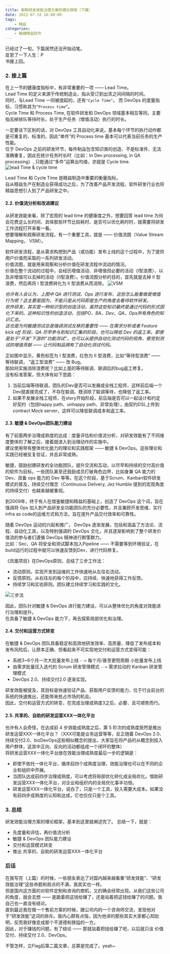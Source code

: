 ```yaml
---
title: 聊聊研发效能治理方案的理论框架（下篇）    
date: 2022-07-18 16:00:00  
tags: 
    - 精益
categories: 
    - 敏捷精益软件
---
```


已经过了一旬，下篇居然还没开始动笔。  
反思了一下人生：P  
书接上回。

<!-- more -->

### 2. 接上篇
在上一节的健康度指标中，有非常重要的一项 —— Lead Time。  
Lead Time 的定义来源于传统制造业，指从受订到出货之间间隔的时间。  
同时，与Lead Time 一同被提起的，还有`"Cycle Time"`。 而 DevOps 的度量指标，习惯称其为`“Process time”`。  
Cycle Time 和 Process Time, 在软件研发和 DevOps 领域基本相互等同，主要指去掉排队等待时长，处于生产任务（增值活动）执行的时长。

一定要谈下区别的话，对 DevOps 工具自动化来说，基本每个环节的执行动作都是可重复的、标准的，因此“单件”的 Process time 基本可以代表当前任务的生产性能。  
位于 DevOps 之前的研发环节，每件制品包含知识类的创造、不是标准件、无法准确重复，因此在统计任务时长时（比如：In Dev processing, in QA processing）, 只能通过“多件”运算出均值，亦就是 Cycle time.  
![lead Time & cycle time](./聊聊研发效能治理方案的理论框架（下篇）/lead&cycle_time.png)

Lead Time 和 Cycle Time 是精益制造中重要的衡量指标。  
自从精益生产在制造业获得成功之后，为了改善产品开发流程，软件研发行业也将精益思想引入到了产品研发之中。

#### 2.2. 价值流分析和改进建议
从研发效能来看，除了宏观的 lead time 的健康度之外，想要回答 lead time 为何会花费这么长时间、具体那些环节比较耗时、是否可以优化耗时时，就需要将研发工作流程打开来看一看。  
想要理解和观察研发流程，有一个重要工具，就是 —— 价值流图（Value Stream Mapping， VSM）。  

软件研发流程，是从需求构想到产品（或功能）发布上线的这个过程中，为了提供用户价值而采取的一系列研发活动。  
价值流图，就是用来观察和分析价值在研发流程中流动的情况。  
价值在整个流动的过程中，会经历增值活动、非增值但必要的活动（I型浪费）、以及非增值可以去掉的活动（II型浪费）。价值流图分析的目的，首先就是去掉 II 型浪费，然后再将 I 型浪费转化为 II 型浪费从而消除。
![VSM](./聊聊研发效能治理方案的理论框架（下篇）/vsm.png)

_也许有人会认为，上图中 QA 进行测试、Ops 进行发布，这些怎么能看做是增值行为呢？这主要是因为，不能只是从代码即是生产的角度去看待软件研发。  
软件研发，其实是一种知识型的创造活动，虽然这些知识最终是通过代码的形式固化下来的。这种知识性的创造活动，包括PO、BA、Dev、QA、Ops所有角色的知识汇总。  
这也是为何敏捷测试总是强调测试左移的重要性 —— 在需求分析或者 Feature kick off 阶段，QA 尽早参与到知识汇集的阶段，也可以降低 Dev 的返工率。即使是处于“开发”下游的“功能测试”，也可以从提供自动化测试代码的视角，察觉到测试的增值贡献 —— 让代码制品拥有了自动化测试代码。_  

正如图中显示，黄色标签为 I 型浪费，红色为 II 型浪费，比如“等待型浪费” —— 等待联调， “返工型浪费” —— 改 Bug。    
那如何实施消除浪费呢？比如上面的等待联调、联调后的bug返工修复。    
没有标准答案，但大体有如下思路：  
1. 当前后端等待联调，团队的Dev是否可以发展成全栈工程师，这样前后端一个Dev就直接完成了，不存在联调。既消除了联调等待，也降低了返工率。  
2. 如果不发展全栈工程师，在story开始阶段，前后端是否可以一起设计和约定好契约（包括happy path、unhappy path、异常处理），由契约DSL上传到contract Mock server，这样可以降低联调成本和返工率。  

#### 2.3. 敏捷 & DevOps团队能力建设
有了前面两步治理成熟度的达成：度量评估和价值流分析，对研发效能有了不同维度整体的了解之后，接着就进入到治理动作的实施中。  
建议使用带有整体优化能力的理论和实践框架 —— 敏捷 & DevOps。这些理论和实践已经被反复验证，并且非常成熟。

敏捷，鼓励创建研发的全功能团队，提升交流和互动，以尽早和持续的交付高价值的软件为目标。一些团队甚至还鼓励成员打破角色边界，比如身兼 QA 能力的 Dev、具备 ops 能力的 Dev 等等。在这个阶段，基于Scrum、Kanban软件研发模式的普及，持续交付理念（Continuous Delivery, Jez Humble 提到的宏观角度的持续交付）也越来越被重视。  

到2009年，终于有人在借鉴敏捷和精益的基础上，创造了 DevOps 这个词，旨在强调将 Ops 加入到产品研发全功能团队的充分必要性，并且兼顾开发思维、实行 infra as code的运维方式和方法，旨在提升产品交付效率和可靠性。  

随着 DevOps 运动的兴起和推广， DevOps 逐渐发展，包括和涵盖了方法论、流程、自动化工具，以及特别强调的 DevOps 文化，并且逐渐影响到了整个研发价值流的参与者们遵循 DevOps 精神进行群策群力。  
比如：Sec、QA 将安全和测试脚本加入Pipeline —— 不需要等到环境验证，在build运行的过程中就可以快速反馈到Dev，进行代码修复。  

《凤凰项目》在DevOps原则，总结了三步工作法：  

- 流动原则。实现开发到运维的工作快速地从左往右流动。
- 反馈原则。从右往左的每个阶段中，应持续、快速地获得工作反馈。
- 持续学习和实验原则。团队建立持续学习和实践的文化。

![三步法](./聊聊研发效能治理方案的理论框架（下篇）/three-steps-method.png)

因此，团队针对敏捷 & DevOps 进行能力建设，可以从整体优化的角度对效能进行治理和提升。  
在具备了敏捷 & DevOps 能力下，再去探索局部优化和治理。  

#### 2.4. 交付和运营方式转变
在敏捷 & DevOps 团队具备稳定和高效地研发效率、高质量、降低了发布成本和发布风险后，让原本正确、但看起来不可实现地交付和运营方式变得可能：

-  系统3~6个月一次大批量发布上线 `-->` 每个月/甚至更短周期 小批量发布上线
-  由需求批量压入迭代的 Scrum 研发管理模式 `-->` 需求拉动的 Kanban 研发管理模式
-  DevOps 2.0、持续交付2.0 逐渐实现。

研发效能被提及，其目标是快速验证产品、获取用户反馈的能力，位于行业前台的系统的快速推出，还能带来抢占市场的机会。  
因此，交付和运营方式的转变，在完成治理成熟度3之后，必要、且可顺势而行。

#### 2.5. 共享的、自助的研发运营XXX一体化平台
也许有人会奇怪，在达成前 4 步效能成熟度之后，第 5 阶次的成熟度居然是推出 研发运营XXX一体化平台？（XXX可能是业务运营等等，反正随着 DevOps 2.0、持续交付2.0、bizDevOps这些相似概念的提出，大家旨在将产品的从概念到投入用户群体，这其中正向、反向的活动都组成一个闭环的整体）  
将研发运营XXX一体化平台放在效能治理成熟度最后一步的逻辑是：

- 即使不依托一体化平台，循序前四个成熟度治理，效能治理也可以在不同的企业和组织中开展。
- 当团队达成前四步治理成熟度，可以考虑将局部优化转化成全局优化。借助研发运营XXX一体化平台，对企业和组织内的全局优化事半功倍。
- 研发运营XXX一体化平台，说白了，只是一个工具，投入需要大成本。如果没有前四步成熟度的认知和达成，它也仅仅只是个工具。

### 3. 总结
研发效能治理方案的理论框架，基本到这里就阐述完了。
总结一下，就是：

- 先度量和评估，再价值流分析
- 敏捷 & DevOps 团队能力建设
- 交付和运营模式转变
- 推出 共享的、自助的研发运营XXX一体化平台

### 后话
在我写完（上篇）的时候，一些朋友表达了对国内越来越看重“研发效能”、“研发效能治理”这些命题和观点的不满，我其实也一样。  
但是国内这方面的对软件定制和咨询的商机，又的确会经常出现。从我们这些公司的角度，就会去想 —— 是跪着把这钱给赚了，还是站着把这钱给赚了的问题。我自己也一直没有结论。  
直到最近我在做一个售前方案的时候，跟公司内的一个咨询师交流，发现他对于“研发效能”这词的排斥。我内心颇有点恼，因为他讲的那些其实大家都心知肚明，反而我好像变成那个不道德和狭隘的一方。  
因此，对于赚钱的问题，有了结论 —— 那就站着把钱给赚了吧，以后就只谈 价值交付、持续交付 2.0、DevOps。  

不管怎样，立Flag后第二篇文章，总算是完成了，yeah~
